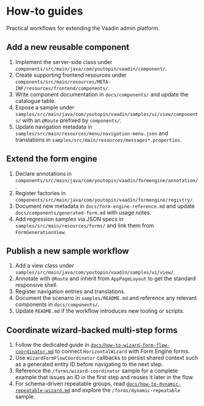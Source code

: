 # How-to guides

Practical workflows for extending the Vaadin admin platform.

## Add a new reusable component
1. Implement the server-side class under
   `components/src/main/java/com/youtopin/vaadin/component/`.
2. Create supporting frontend resources under
   `components/src/main/resources/META-INF/resources/frontend/components/`.
3. Write component documentation in `docs/components/` and update the catalogue
   table.
4. Expose a sample under `samples/src/main/java/com/youtopin/vaadin/samples/ui/view/components/`
   with an `@Route` prefixed by `components/`.
5. Update navigation metadata in `samples/src/main/resources/menu/navigation-menu.json`
   and translations in `samples/src/main/resources/messages*.properties`.

## Extend the form engine
1. Declare annotations in `components/src/main/java/com/youtopin/vaadin/formengine/annotation/`.
2. Register factories in `components/src/main/java/com/youtopin/vaadin/formengine/registry/`.
3. Document new metadata in `docs/form-engine-reference.md` and update
   `docs/components/generated-form.md` with usage notes.
4. Add regression samples via JSON specs in `samples/src/main/resources/forms/`
   and link them from `FormGenerationView`.

## Publish a new sample workflow
1. Add a view class under `samples/src/main/java/com/youtopin/vaadin/samples/ui/view/`.
2. Annotate with `@Route` and inherit from `AppPageLayout` to get the standard
   responsive shell.
3. Register navigation entries and translations.
4. Document the scenario in `samples/README.md` and reference any relevant
   components in `docs/components/`.
5. Update `README.md` if the workflow introduces new tooling or scripts.

## Coordinate wizard-backed multi-step forms
1. Follow the dedicated guide in [`docs/how-to-wizard-form-flow-coordinator.md`](how-to-wizard-form-flow-coordinator.md)
   to connect `HorizontalWizard` with Form Engine forms.
2. Use `WizardFormFlowCoordinator` callbacks to persist shared context such as a generated
   entity ID before navigating to the next step.
3. Reference the `/forms/wizard-coordinator` sample for a complete example that issues an ID in
   the first step and reuses it later in the flow.
4. For schema-driven repeatable groups, read
   [`docs/how-to-dynamic-repeatable-wizard.md`](how-to-dynamic-repeatable-wizard.md) and explore the
   `/forms/dynamic-repeatable` sample.

